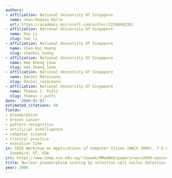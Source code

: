 ```yaml
---
authors:
- affiliation: National University Of Singapore
  name: Jean-Romain Dalle
  url: https://academic.microsoft.com/author/2230840218/
- affiliation: National University Of Singapore
  name: Hao Li
  slug: hao_li
- affiliation: National University Of Singapore
  name: Chao-Hui Huang
  slug: chaohui_huang
- affiliation: National University Of Singapore
  name: Wee Kheng Leow
  slug: wee_kheng_leow
- affiliation: National University Of Singapore
  name: Daniel Racoceanu
  slug: daniel_racoceanu
- affiliation: National University Of Singapore
  name: Thomas C. Putti
  slug: thomas_c_putti
date: '2009-01-01'
estimated_citations: 68
fields:
- pleomorphism
- breast cancer
- pattern recognition
- artificial intelligence
- computer science
- clinical practice
- execution time
in: IEEE Workshop on Applications of Computer Vision (WACV 2009), 7-8 December, 2009,
  Snowbird, UT, USA
src: https://www.comp.nus.edu.sg/~leowwk/MMedWeb/papers/wacv2009-npscore.pdf
title: Nuclear pleomorphism scoring by selective cell nuclei detection
year: 2009
---
```

